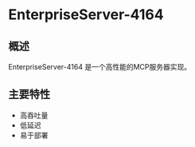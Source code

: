 # EnterpriseServer-4164

## 概述

EnterpriseServer-4164 是一个高性能的MCP服务器实现。

## 主要特性

- 高吞吐量
- 低延迟
- 易于部署
